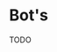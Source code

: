 # Bot's

<!--
https://github.com/botcrypto-io/awesome-crypto-trading-bots

https://github.com/freqtrade/freqtrade
https://github.com/hummingbot/hummingbot
https://github.com/jesse-ai/jesse
-->

TODO
